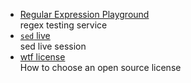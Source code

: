 
- [Regular Expression Playground](https://regex101.com)<br>
  regex testing service
- [`sed` live](https://sed.js.org/index.html)<br>
  sed live session
- [wtf license](https://choosealicense.com)<br>
  How to choose an open source license
